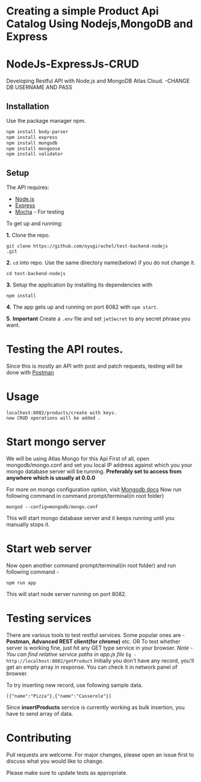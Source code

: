 <h1>Creating a simple Product Api Catalog Using Nodejs,MongoDB and Express</h1>

# NodeJs-ExpressJs-CRUD
Developing Restful API with Node.js and MongoDB Atlas Cloud. 
-CHANGE DB USERNAME AND PASS

## Installation

Use the package manager npm.

```bash
npm install body-parser
npm install express
npm install mongodb
npm install mongoose
npm install validator
```

## Setup

The API requires:
 * [Node.js](https://nodejs.org/en/download/)
 * [Express](https://expressjs.com/)
 * [Mocha](https://mochajs.org/) - For testing

To get up and running: 

**1.** Clone the repo.
```
git clone https://github.com/oyugirachel/test-backend-nodejs
.git
```

**2.**  ```cd``` into repo. Use the same directory name(below) if you do not change it.
```
cd test-backend-nodejs
```

**3.**  Setup the application by installing its dependencies with
```
npm install
```

**4.**  The app gets up and running on port 8082 with ```npm start```.

**5.**  **Important** Create a ```.env``` file and set ```jwtSecret``` to any secret phrase you want.
 

# Testing the API routes.

Since this is mostly an API with post and patch requests, testing will be done with [Postman](https://www.getpostman.com/)

# Usage

```nodejs
localhost:8082/products/create with keys.
new CRUD operations will be added .

```

# Start mongo server
We will be using Atlas Mongo for this Api
First of all, open mongodb/mongo.conf and set you local IP address against which you your mongo database server will be running. **Preferably set to access from anywhere which is usually at 0.0.0**

For more on mongo configuration option, visit [Mongodb docs](https://docs.mongodb.com/manual/reference/configuration-options/#configuration-file)
Now run following command in command prompt/terminal(in root folder)
```
mongod --config=mongodb/mongo.conf
```
This will start mongo database server and it keeps running until you manually stops it. 


# Start web server
Now open another command prompt/terminal(in root folder) and run following command -
```
npm run app
```
This will start node server running on port 8082.

# Testing services
There are various tools to test restful services. Some popular ones are - **Postman, Advanced REST client(for chrome)** etc.
OR
To test whether server is working fine, just hit any GET type service in your browser. *Note - You can find relative service paths in app.js file*
`Eg - http://localhost:8082/getProduct`
Initially you don't have any record, you'll get an empty array in response. You can check it in network panel of browser.

To try inserting new record, use following sample data.
```
[{"name":"Pizza"},{"name":"Casserole"}]
```
Since **insertProducts** service is currently working as bulk insertion, you have to send array of data.

# Contributing
Pull requests are welcome. For major changes, please open an issue first to discuss what you would like to change.

Please make sure to update tests as appropriate.


